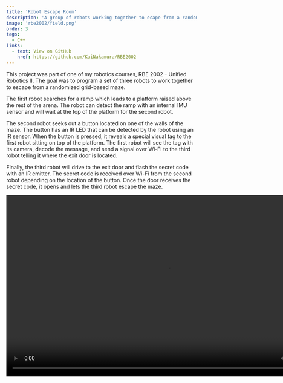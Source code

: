 ```yaml
---
title: 'Robot Escape Room'
description: 'A group of robots working together to ecape from a randomized maze'
image: 'rbe2002/field.png'
order: 3
tags:
  - C++
links:
  - text: View on GitHub
    href: https://github.com/KaiNakamura/RBE2002
---
```


This project was part of one of my robotics courses, RBE 2002 - Unified Robotics II. The goal was to program a set of three robots to work together to escape from a randomized grid-based maze.

The first robot searches for a ramp which leads to a platform raised above the rest of the arena. The robot can detect the ramp with an internal IMU sensor and will wait at the top of the platform for the second robot.

The second robot seeks out a button located on one of the walls of the maze. The button has an IR LED that can be detected by the robot using an IR sensor. When the button is pressed, it reveals a special visual tag to the first robot sitting on top of the platform. The first robot will see the tag with its camera, decode the message, and send a signal over Wi-Fi to the third robot telling it where the exit door is located.

Finally, the third robot will drive to the exit door and flash the secret code with an IR emitter. The secret code is received over Wi-Fi from the second robot depending on the location of the button. Once the door receives the secret code, it opens and lets the third robot escape the maze.

<video className="w-full bg-gray" width="854" height="480" controls>
  <source src="/rbe2002/demo.mp4" type="video/mp4" />
</video>
